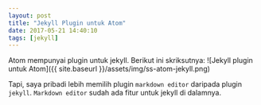 ```yaml
---
layout: post
title: "Jekyll Plugin untuk Atom"
date: 2017-05-21 14:40:10
tags: [jekyll]
---
```

Atom mempunyai plugin untuk jekyll.
Berikut ini skriksutnya:
![Jekyll plugin untuk Atom]({{ site.baseurl }}/assets/img/ss-atom-jekyll.png)

Tapi, saya pribadi lebih memilih plugin `markdown editor` daripada plugin `jekyll`. `Markdown editor` sudah ada fitur untuk jekyll di dalamnya. 
